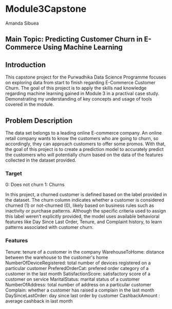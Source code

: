 # Module3Capstone
Amanda Sibuea

## Main Topic: Predicting Customer Churn in E-Commerce Using Machine Learning

## Introduction
This capstone project for the Purwadhika Data Science Programme focuses on exploring data from start to finish regarding E-Commerce Customer Churn.
The goal of this project is to apply the skills nad knowledge regarding machine learning gained in Module 3 in a practival case study.
Demonstrating my understanding of key concepts and usage of tools covered in the module.

## Problem Description
The data set belongs to a leading online E-commerce company. An online retail company wants to know the customers who are going to churn, so accordingly, they can approach customers to offer some promos.
With that, the goal of this project is to create a prediction model to accurately predict the customers who will potentially churn based on the data of the features collected in the dataset provided.

### Target
0: Does not churn
1: Churns

In this project, a churned customer is defined based on the label provided in the dataset.
The churn column indicates whether a customer is considered churned (1) or not-churned (0), likely based on business rules such as inactivity or purchase patterns.
Although the specific criteria used to assign this label weren’t explicitly provided, the model uses available behavioral features like Day Since Last Order, Tenure, and Complaint history, to learn patterns associated with customer churn.

### Features
Tenure: tenure of a customer in the company
WarehouseToHome: distance between the warehouse to the customer's home
NumberOfDeviceRegistered: total number of devices registered on a particular customer
PreferedOrderCat: prefered order category of a customer in the last month
SatisfactionScore: satisfactory score of a customer on service
MaritalStatus: marital status of a customer
NumberOfAddress: total number of address on a particular customer
Complain: whether a customer has raised a complain in the last month
DaySinceLastOrder: day since last order by customer
CashbackAmount : average cashback in last month